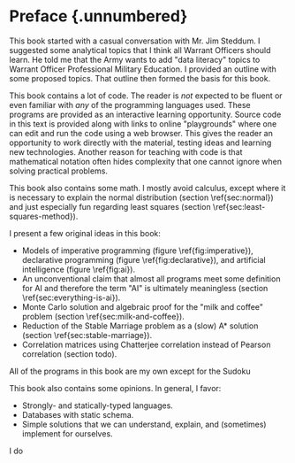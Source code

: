 # Preface {.unnumbered}

This book started with a casual conversation with Mr. Jim Steddum.
I suggested some analytical topics that I think all Warrant Officers should learn.
He told me that the Army wants to add "data literacy" topics to Warrant Officer
Professional Military Education. I provided an outline with some proposed
topics. That outline then formed the basis for this book.

This book contains a lot of code. The reader is *not* expected to be fluent or even familiar
with *any* of the programming languages used. These programs are provided as an
interactive learning opportunity. Source code in this text is provided along with
links to online "playgrounds" where one can edit and run the code using a web browser.
This gives the reader an opportunity to work directly with the material, testing
ideas and learning new technologies. Another reason for teaching with code is
that mathematical notation often hides complexity that one cannot ignore when
solving practical problems.

This book also contains some math. I mostly avoid calculus, except where it is
necessary to explain the normal distribution (section \ref{sec:normal}) and just
especially fun regarding least squares (section \ref{sec:least-squares-method}).

I present a few original ideas in this book:

 - Models of imperative programming (figure \ref{fig:imperative}), declarative
programming (figure \ref{fig:declarative}), and artificial intelligence (figure
\ref{fig:ai}).
 - An unconventional claim that almost all programs meet some definition for AI
and therefore the term "AI" is ultimately meaningless (section \ref{sec:everything-is-ai}).
 - Monte Carlo solution and algebraic proof for the "milk and coffee" problem (section \ref{sec:milk-and-coffee}).
 - Reduction of the Stable Marriage problem as a (slow) A* solution (section \ref{sec:stable-marriage}).
 - Correlation matrices using Chatterjee correlation instead of Pearson correlation (section todo).

All of the programs in this book are my own except for the Sudoku 

This book also contains some opinions. In general, I favor:

 - Strongly- and statically-typed languages.
 - Databases with static schema.
 - Simple solutions that we can understand, explain, and (sometimes) implement for ourselves.

I do 
